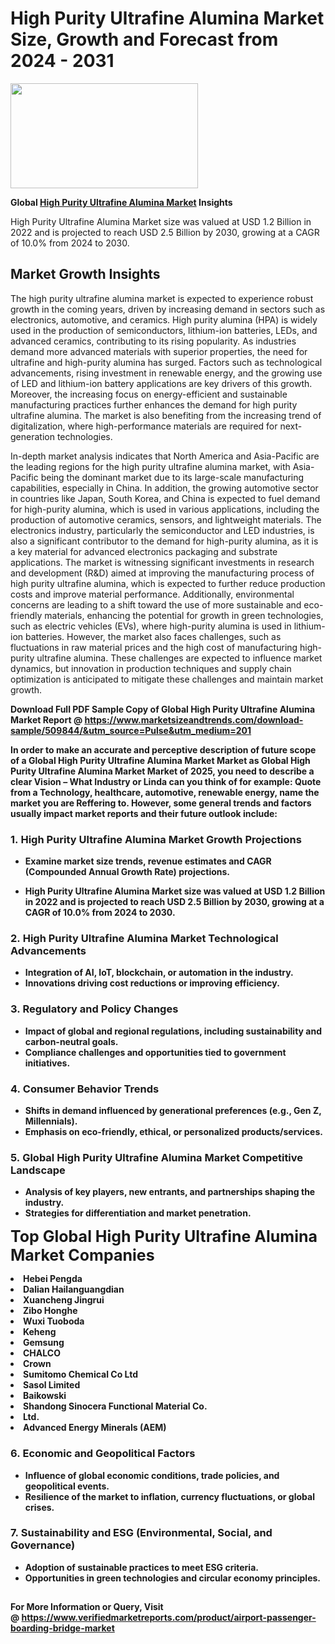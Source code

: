 <H1>High Purity Ultrafine Alumina Market Size, Growth and Forecast from 2024 - 2031</H1><img class="aligncenter size-medium wp-image-584254" src="https://thirdeyenews.in/wp-content/uploads/2024/09/Global-Market-Research-300x168.jpeg" alt="" width="300" height="168" /><p><strong>Global&nbsp;<a href="https://www.marketsizeandtrends.com/download-sample/509844/&amp;utm_source=Pulse&amp;utm_medium=201">High Purity Ultrafine Alumina Market</a> Insights</strong></p><p>High Purity Ultrafine Alumina Market size was valued at USD 1.2 Billion in 2022 and is projected to reach USD 2.5 Billion by 2030, growing at a CAGR of 10.0% from 2024 to 2030.</p><p><h2>Market Growth Insights</h2> <p>The high purity ultrafine alumina market is expected to experience robust growth in the coming years, driven by increasing demand in sectors such as electronics, automotive, and ceramics. High purity alumina (HPA) is widely used in the production of semiconductors, lithium-ion batteries, LEDs, and advanced ceramics, contributing to its rising popularity. As industries demand more advanced materials with superior properties, the need for ultrafine and high-purity alumina has surged. Factors such as technological advancements, rising investment in renewable energy, and the growing use of LED and lithium-ion battery applications are key drivers of this growth. Moreover, the increasing focus on energy-efficient and sustainable manufacturing practices further enhances the demand for high purity ultrafine alumina. The market is also benefiting from the increasing trend of digitalization, where high-performance materials are required for next-generation technologies.</p> <p><strong></strong></p> <p>In-depth market analysis indicates that North America and Asia-Pacific are the leading regions for the high purity ultrafine alumina market, with Asia-Pacific being the dominant market due to its large-scale manufacturing capabilities, especially in China. In addition, the growing automotive sector in countries like Japan, South Korea, and China is expected to fuel demand for high-purity alumina, which is used in various applications, including the production of automotive ceramics, sensors, and lightweight materials. The electronics industry, particularly the semiconductor and LED industries, is also a significant contributor to the demand for high-purity alumina, as it is a key material for advanced electronics packaging and substrate applications. The market is witnessing significant investments in research and development (R&D) aimed at improving the manufacturing process of high purity ultrafine alumina, which is expected to further reduce production costs and improve material performance. Additionally, environmental concerns are leading to a shift toward the use of more sustainable and eco-friendly materials, enhancing the potential for growth in green technologies, such as electric vehicles (EVs), where high-purity alumina is used in lithium-ion batteries. However, the market also faces challenges, such as fluctuations in raw material prices and the high cost of manufacturing high-purity ultrafine alumina. These challenges are expected to influence market dynamics, but innovation in production techniques and supply chain optimization is anticipated to mitigate these challenges and maintain market growth.</p> <p><strong></p><p><span class=""><strong>Download Full PDF Sample Copy of Global High Purity Ultrafine Alumina Market Report</strong> @ <a href="https://www.marketsizeandtrends.com/download-sample/509844/&amp;utm_source=Pulse&amp;utm_medium=201" target="_blank">https://www.marketsizeandtrends.com/download-sample/509844/&amp;utm_source=Pulse&amp;utm_medium=201</a></span></p><p>In order to make an accurate and perceptive description of future scope of a Global&nbsp;High Purity Ultrafine Alumina Market Market as Global&nbsp;High Purity Ultrafine Alumina Market Market of 2025, you need to describe a clear Vision &ndash; What Industry or Linda can you think of for example: Quote from a Technology, healthcare, automotive, renewable energy, name the market you are Reffering to. However, some general trends and factors usually impact market reports and their future outlook include:</p><h3>1.&nbsp;<strong>High Purity Ultrafine Alumina Market Growth Projections</strong></h3><ul><li>Examine market size trends, revenue estimates and CAGR (Compounded Annual Growth Rate) projections.</li><li><p>High Purity Ultrafine Alumina Market size was valued at USD 1.2 Billion in 2022 and is projected to reach USD 2.5 Billion by 2030, growing at a CAGR of 10.0% from 2024 to 2030.</p></li></ul><h3>2.&nbsp;<strong>High Purity Ultrafine Alumina Market Technological Advancements</strong></h3><ul><li>Integration of AI, IoT, blockchain, or automation in the industry.</li><li>Innovations driving cost reductions or improving efficiency.</li></ul><h3>3.&nbsp;<strong>Regulatory and Policy Changes</strong></h3><ul><li>Impact of global and regional regulations, including sustainability and carbon-neutral goals.</li><li>Compliance challenges and opportunities tied to government initiatives.</li></ul><h3>4.&nbsp;<strong>Consumer Behavior Trends</strong></h3><ul><li>Shifts in demand influenced by generational preferences (e.g., Gen Z, Millennials).</li><li>Emphasis on eco-friendly, ethical, or personalized products/services.</li></ul><h3>5.&nbsp;<strong>Global High Purity Ultrafine Alumina Market Competitive Landscape</strong></h3><ul><li>Analysis of key players, new entrants, and partnerships shaping the industry.</li><li>Strategies for differentiation and market penetration.</li></ul><p data-pm-slice="1 1 []"><span style="color: inherit; font-family: inherit; font-size: 25px;">Top Global High Purity Ultrafine Alumina Market Companies</span></p><div class="" data-test-id=""><p><li>Hebei Pengda</li><li> Dalian Hailanguangdian</li><li> Xuancheng Jingrui</li><li> Zibo Honghe</li><li> Wuxi Tuoboda</li><li> Keheng</li><li> Gemsung</li><li> CHALCO</li><li> Crown</li><li> Sumitomo Chemical Co Ltd</li><li> Sasol Limited</li><li> Baikowski</li><li> Shandong Sinocera Functional Material Co.</li><li> Ltd.</li><li> Advanced Energy Minerals (AEM)</li></p></div><h3>6.&nbsp;<strong>Economic and Geopolitical Factors</strong></h3><ul><li>Influence of global economic conditions, trade policies, and geopolitical events.</li><li>Resilience of the market to inflation, currency fluctuations, or global crises.</li></ul><h3>7.&nbsp;<strong>Sustainability and ESG (Environmental, Social, and Governance)</strong></h3><ul><li>Adoption of sustainable practices to meet ESG criteria.</li><li>Opportunities in green technologies and circular economy principles.</li></ul><h2><strong style="font-size: 14px;">For More Information or Query, Visit @&nbsp;</strong><a style="background-color: #ffffff; font-size: 14px;" href="https://www.marketsizeandtrends.com/report/high-purity-ultrafine-alumina-market/" target="_blank">https://www.verifiedmarketreports.com/product/airport-passenger-boarding-bridge-market</a></h2>
